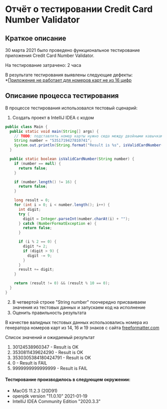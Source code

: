 # Отчёт о тестировании Credit Card Number Validator

## Краткое описание

30 марта 2021 было проведено функциональное тестирование приложения Credit Card Number Validator.

На тестирование затрачено: 2 часа

В результате тестирования выявлены следующие дефекты:
*[Приложение не работает для номеров карт не из 16 цифр](https://github.com/eguzhova/javaqa_ccnv/issues/1)

## Описание процесса тестирования
В процессе тестирования использовался тестовый сценарий:

1. Создать проект в IntelliJ IDEA с кодом 
```java
public class Main {
  public static void main(String[] args) {
    // TODO: подставлять номер карты нужно сюда между двойными кавычками, без пробелов
    String number = "5351719427810741";
    System.out.println(String.format("Result is %s", isValidCardNumber(number) ? "OK" : "FAIL"));
  }

  public static boolean isValidCardNumber(String number) {
    if (number == null) {
      return false;
    }

    if (number.length() != 16) {
      return false;
    }

    long result = 0;
    for (int i = 0; i < number.length(); i++) {
      int digit;
      try {
        digit = Integer.parseInt(number.charAt(i) + "");
      } catch (NumberFormatException e) {
        return false;
      }

      if (i % 2 == 0) {
        digit *= 2;
        if (digit > 9) {
          digit -= 9;
        }
      }
      result += digit;
    }

    return (result != 0) && (result % 10 == 0);
  }
}
```
2. В четвертой строке "String number" поочередно присваиваем значения из тестовых данных и запускаем код на исполнение
2. Оценить правильность результата

В качестве валидных тестовых данных использовались номера из генератора номеров карт из 14, 16 и 19 знаков с сайта [freeformatter.com](https://www.freeformatter.com/credit-card-number-generator-validator.html#validate)

Список значений и ожидаемый результат
1. 30124538960347 - Result is OK
1. 3530811439624290 - Result is OK
1. 3530305384180424791 - Result is OK
1. 0 - Result is FAIL
1. 9999999999999999 - Result is FAIL

#### Тестирование производилось в следующем окружении:
* MacOS 11.2.3 (20D91)
* openjdk version "11.0.10" 2021-01-19
* IntelliJ IDEA Community Edition "2020.3.3"